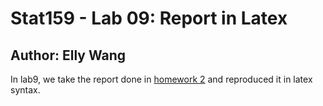 # Stat159 - Lab 09: Report in Latex 
## Author: Elly Wang

In lab9, we take the report done in [homework 2](https://github.com/ellywjy/stat159-hw02/blob/master/report/report.pdf) and reproduced it in latex syntax. 


